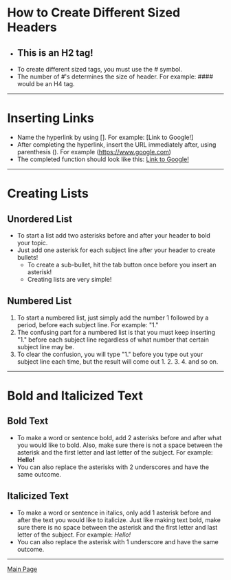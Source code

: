 # **How to Create Different Sized Headers**
* ## This is an H2 tag! 
* To create different sized tags, you must use the # symbol.
* The number of #'s determines the size of header. For example: #### would be an H4 tag.
***
# **Inserting Links** 
* Name the hyperlink by using []. For example: [Link to Google!] 
* After completing the hyperlink, insert the URL immediately after, using parenthesis (). For example (https://www.google.com)
* The completed function should look like this: [Link to Google!](https://www.google.com) 
***
# **Creating Lists** 

## Unordered List 
* To start a list add two asterisks before and after your header to bold your topic. 
* Just add one asterisk for each subject line after your header to create bullets!
  * To create a sub-bullet, hit the tab button once before you insert an asterisk!
  * Creating lists are very simple! 

## Numbered List 
1. To start a numbered list, just simply add the number 1 followed by a period, before each subject line. For example: "1."
1. The confusing part for a numbered list is that you must keep inserting "1." before each subject line regardless of what number that certain subject line may be. 
1. To clear the confusion, you will type "1." before you type out your subject line each time, but the result will come out 1. 2. 3. 4. and so on. 
***
# **Bold and Italicized Text** 

## Bold Text
* To make a word or sentence bold, add 2 asterisks before and after what you would like to bold. Also, make sure there is not a space between the asterisk and the first letter and last letter of the subject. For example: **Hello!**
* You can also replace the asterisks with 2 underscores and have the same outcome. 

## Italicized Text 
* To make a word or sentence in italics, only add 1 asterisk before and after the text you would like to italicize. Just like making text bold, make sure there is no space between the asterisk and the first letter and last letter of the subject. For example: *Hello!*
* You can also replace the asterisk with 1 underscore and have the same outcome. 
***
[Main Page](https://github.com/ChaseMiles/Tutorial-for-basic-functions-in-markdown)
